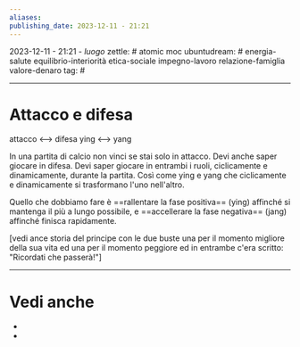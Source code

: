 ```yaml
---
aliases: 
publishing_date: 2023-12-11 - 21:21
---
```

2023-12-11 - 21:21 - *luogo*
zettle: # atomic moc
ubuntudream: # energia-salute equilibrio-interiorità etica-sociale impegno-lavoro relazione-famiglia valore-denaro 
tag: #

---
# Attacco e difesa

attacco <--> difesa
ying      <--> yang

In una partita di calcio non vinci se stai solo in attacco. Devi anche saper giocare in difesa. Devi saper giocare in entrambi i ruoli, ciclicamente e dinamicamente, durante la partita.
Così come ying e yang che ciclicamente e dinamicamente si trasformano l'uno nell'altro.

Quello che dobbiamo fare è ==rallentare la fase positiva== (ying) affinché si mantenga il più a lungo possibile, e ==accellerare la fase negativa== (jang) affinché finisca rapidamente.

[vedi ance storia del principe con le due buste una per il momento migliore della sua vita ed una per il momento peggiore ed in entrambe c'era scritto: "Ricordati che passerà!"]




---
# Vedi anche
- 
- 